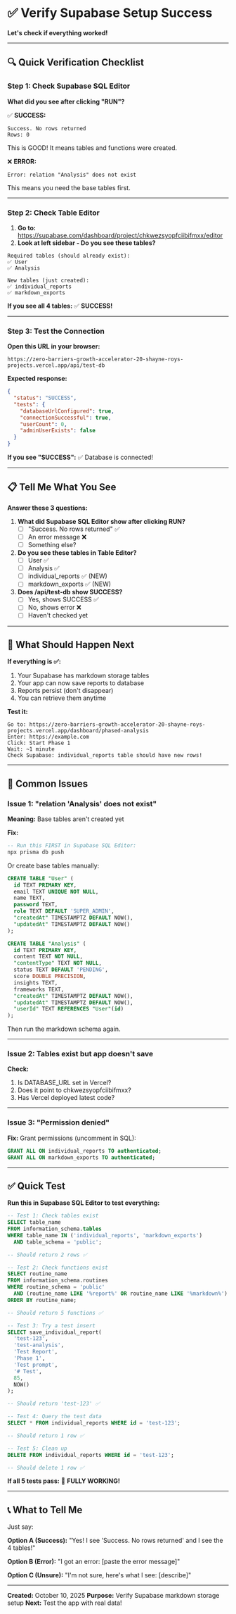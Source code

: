 # ✅ Verify Supabase Setup Success

**Let's check if everything worked!**

---

## 🔍 Quick Verification Checklist

### **Step 1: Check Supabase SQL Editor**

**What did you see after clicking "RUN"?**

✅ **SUCCESS:**

```
Success. No rows returned
Rows: 0
```

This is GOOD! It means tables and functions were created.

❌ **ERROR:**

```
Error: relation "Analysis" does not exist
```

This means you need the base tables first.

---

### **Step 2: Check Table Editor**

1. **Go to:** https://supabase.com/dashboard/project/chkwezsyopfciibifmxx/editor
2. **Look at left sidebar - Do you see these tables?**

```
Required tables (should already exist):
✅ User
✅ Analysis

New tables (just created):
✅ individual_reports
✅ markdown_exports
```

**If you see all 4 tables:** ✅ **SUCCESS!**

---

### **Step 3: Test the Connection**

**Open this URL in your browser:**

```
https://zero-barriers-growth-accelerator-20-shayne-roys-projects.vercel.app/api/test-db
```

**Expected response:**

```json
{
  "status": "SUCCESS",
  "tests": {
    "databaseUrlConfigured": true,
    "connectionSuccessful": true,
    "userCount": 0,
    "adminUserExists": false
  }
}
```

**If you see "SUCCESS":** ✅ Database is connected!

---

## 📋 Tell Me What You See

**Answer these 3 questions:**

1. **What did Supabase SQL Editor show after clicking RUN?**
   - [ ] "Success. No rows returned" ✅
   - [ ] An error message ❌
   - [ ] Something else?

2. **Do you see these tables in Table Editor?**
   - [ ] User ✅
   - [ ] Analysis ✅
   - [ ] individual_reports ✅ (NEW)
   - [ ] markdown_exports ✅ (NEW)

3. **Does /api/test-db show SUCCESS?**
   - [ ] Yes, shows SUCCESS ✅
   - [ ] No, shows error ❌
   - [ ] Haven't checked yet

---

## 🎯 What Should Happen Next

**If everything is ✅:**

1. Your Supabase has markdown storage tables
2. Your app can now save reports to database
3. Reports persist (don't disappear)
4. You can retrieve them anytime

**Test it:**

```
Go to: https://zero-barriers-growth-accelerator-20-shayne-roys-projects.vercel.app/dashboard/phased-analysis
Enter: https://example.com
Click: Start Phase 1
Wait: ~1 minute
Check Supabase: individual_reports table should have new rows!
```

---

## 🚨 Common Issues

### Issue 1: "relation 'Analysis' does not exist"

**Meaning:** Base tables aren't created yet

**Fix:**

```sql
-- Run this FIRST in Supabase SQL Editor:
npx prisma db push
```

Or create base tables manually:

```sql
CREATE TABLE "User" (
  id TEXT PRIMARY KEY,
  email TEXT UNIQUE NOT NULL,
  name TEXT,
  password TEXT,
  role TEXT DEFAULT 'SUPER_ADMIN',
  "createdAt" TIMESTAMPTZ DEFAULT NOW(),
  "updatedAt" TIMESTAMPTZ DEFAULT NOW()
);

CREATE TABLE "Analysis" (
  id TEXT PRIMARY KEY,
  content TEXT NOT NULL,
  "contentType" TEXT NOT NULL,
  status TEXT DEFAULT 'PENDING',
  score DOUBLE PRECISION,
  insights TEXT,
  frameworks TEXT,
  "createdAt" TIMESTAMPTZ DEFAULT NOW(),
  "updatedAt" TIMESTAMPTZ DEFAULT NOW(),
  "userId" TEXT REFERENCES "User"(id)
);
```

Then run the markdown schema again.

---

### Issue 2: Tables exist but app doesn't save

**Check:**

1. Is DATABASE_URL set in Vercel?
2. Does it point to chkwezsyopfciibifmxx?
3. Has Vercel deployed latest code?

---

### Issue 3: "Permission denied"

**Fix:** Grant permissions (uncomment in SQL):

```sql
GRANT ALL ON individual_reports TO authenticated;
GRANT ALL ON markdown_exports TO authenticated;
```

---

## ✅ Quick Test

**Run this in Supabase SQL Editor to test everything:**

```sql
-- Test 1: Check tables exist
SELECT table_name
FROM information_schema.tables
WHERE table_name IN ('individual_reports', 'markdown_exports')
  AND table_schema = 'public';

-- Should return 2 rows ✅

-- Test 2: Check functions exist
SELECT routine_name
FROM information_schema.routines
WHERE routine_schema = 'public'
  AND (routine_name LIKE '%report%' OR routine_name LIKE '%markdown%')
ORDER BY routine_name;

-- Should return 5 functions ✅

-- Test 3: Try a test insert
SELECT save_individual_report(
  'test-123',
  'test-analysis',
  'Test Report',
  'Phase 1',
  'Test prompt',
  '# Test',
  85,
  NOW()
);

-- Should return 'test-123' ✅

-- Test 4: Query the test data
SELECT * FROM individual_reports WHERE id = 'test-123';

-- Should return 1 row ✅

-- Test 5: Clean up
DELETE FROM individual_reports WHERE id = 'test-123';

-- Should delete 1 row ✅
```

**If all 5 tests pass:** 🎉 **FULLY WORKING!**

---

## 📞 What to Tell Me

Just say:

**Option A (Success):**
"Yes! I see 'Success. No rows returned' and I see the 4 tables!"

**Option B (Error):**
"I got an error: [paste the error message]"

**Option C (Unsure):**
"I'm not sure, here's what I see: [describe]"

---

**Created:** October 10, 2025
**Purpose:** Verify Supabase markdown storage setup
**Next:** Test the app with real data!
